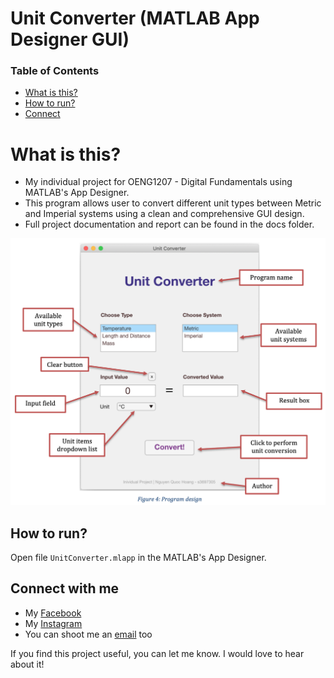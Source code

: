 # Unit Converter (MATLAB App Designer GUI)

### Table of Contents
* [What is this?](#what)
* [How to run?](#run) 
* [Connect](#connect)

<a name="what"></a>
# What is this?
* My individual project for OENG1207 - Digital Fundamentals using MATLAB's App Designer. 
* This program allows user to convert different unit types between Metric and Imperial systems using a clean and comprehensive GUI design.
* Full project documentation and report can be found in the docs folder.

![Program interface](./img/interface.png "Program interface")

<a name="run"></a>
## How to run?
Open file `UnitConverter.mlapp` in the MATLAB's App Designer.

<a name="connect"></a>
## Connect with me
* My [Facebook](https://www.facebook.com/Hoangdayo/)
* My [Instagram](https://www.instagram.com/hoang.desu/)
* You can shoot me an [email](mailto:hoangdesu@gmail.com) too

If you find this project useful, you can let me know. I would love to hear about it!



